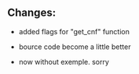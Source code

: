 Changes:
------------------------------------
- added flags for "get_cnf" function
- bource code become a little better

- now without exemple. sorry